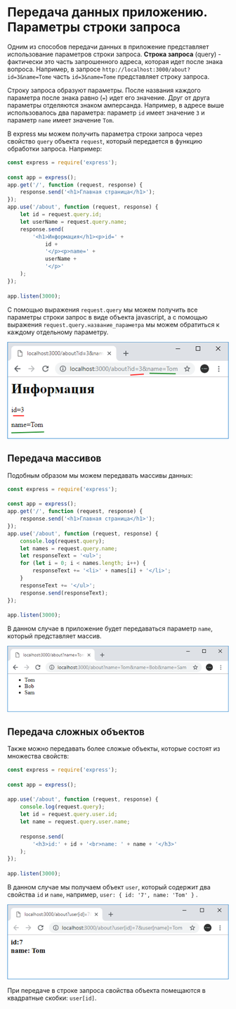 # Передача данных приложению. Параметры строки запроса

Одним из способов передачи данных в приложение представляет использование параметров строки запроса. **Строка запроса** (query) - фактически это часть запрошенного адреса, которая идет после знака вопроса. Например, в запросе `http://localhost:3000/about?id=3&name=Tome` часть `id=3&name=Tome` представляет строку запроса.

Строку запроса образуют параметры. После названия каждого параметра после знака равно (`=`) идет его значение. Друг от друга параметры отделяются знаком амперсанда. Например, в адресе выше использовалось два параметра: параметр `id` имеет значение `3` и параметр `name` имеет значение `Tom`.

В express мы можем получить параметра строки запроса через свойство `query` объекта `request`, который передается в функцию обработки запроса. Например:

```js
const express = require('express');

const app = express();
app.get('/', function (request, response) {
    response.send('<h1>Главная страница</h1>');
});
app.use('/about', function (request, response) {
    let id = request.query.id;
    let userName = request.query.name;
    response.send(
        '<h1>Информация</h1><p>id=' +
            id +
            '</p><p>name=' +
            userName +
            '</p>'
    );
});

app.listen(3000);
```

С помощью выражения `request.query` мы можем получить все параметры строки запрос в виде объекта javascript, а с помощью выражения `request.query.название_параметра` мы можем обратиться к каждому отдельному параметру.

![4.25.png](4.25.png)

## Передача массивов

Подобным образом мы можем передавать массивы данных:

```js
const express = require('express');

const app = express();
app.get('/', function (request, response) {
    response.send('<h1>Главная страница</h1>');
});
app.use('/about', function (request, response) {
    console.log(request.query);
    let names = request.query.name;
    let responseText = '<ul>';
    for (let i = 0; i < names.length; i++) {
        responseText += '<li>' + names[i] + '</li>';
    }
    responseText += '</ul>';
    response.send(responseText);
});

app.listen(3000);
```

В данном случае в приложение будет передаваться параметр `name`, который представляет массив.

![4.26.png](4.26.png)

## Передача сложных объектов

Также можно передавать более сложые объекты, которые состоят из множества свойств:

```js
const express = require('express');

const app = express();

app.use('/about', function (request, response) {
    console.log(request.query);
    let id = request.query.user.id;
    let name = request.query.user.name;

    response.send(
        '<h3>id:' + id + '<br>name: ' + name + '</h3>'
    );
});

app.listen(3000);
```

В данном случае мы получаем объект `user`, который содержит два свойства `id` и `name`, например, `user: { id: '7', name: 'Tom' }` .

![4.27.png](4.27.png)

При передаче в строке запроса свойства объекта помещаются в квадратные скобки: `user[id]`.
